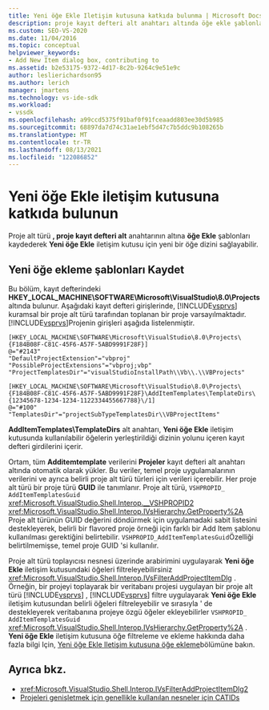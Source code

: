 ```yaml
---
title: Yeni öğe Ekle Iletişim kutusuna katkıda bulunma | Microsoft Docs
description: proje kayıt defteri alt anahtarı altında öğe ekle şablonları ' na kaydolarak Visual Studio yeni öğe ekle iletişim kutusuna nasıl katkıda bulunabileceğinizi öğrenin.
ms.custom: SEO-VS-2020
ms.date: 11/04/2016
ms.topic: conceptual
helpviewer_keywords:
- Add New Item dialog box, contributing to
ms.assetid: b2e53175-9372-4d17-8c2b-9264c9e51e9c
author: leslierichardson95
ms.author: lerich
manager: jmartens
ms.technology: vs-ide-sdk
ms.workload:
- vssdk
ms.openlocfilehash: a99ccd5375f91baf0f91fceaadd803ee30d5b985
ms.sourcegitcommit: 68897da7d74c31ae1ebf5d47c7b5ddc9b108265b
ms.translationtype: MT
ms.contentlocale: tr-TR
ms.lasthandoff: 08/13/2021
ms.locfileid: "122086852"
---
```

# <a name="contribute-to-the-add-new-item-dialog-box"></a>Yeni öğe Ekle iletişim kutusuna katkıda bulunun
Proje alt türü **, proje kayıt defteri alt** anahtarının altına **öğe Ekle** şablonları kaydederek **Yeni öğe Ekle** iletişim kutusu için yeni bir öğe dizini sağlayabilir.

## <a name="register-add-new-item-templates"></a>Yeni öğe ekleme şablonları Kaydet
 Bu bölüm, kayıt defterindeki **HKEY_LOCAL_MACHINE\SOFTWARE\Microsoft\VisualStudio\8.0\Projects** altında bulunur. Aşağıdaki kayıt defteri girişlerinde, [!INCLUDE[vsprvs](../../code-quality/includes/vsprvs_md.md)] kuramsal bir proje alt türü tarafından toplanan bir proje varsayılmaktadır. [!INCLUDE[vsprvs](../../code-quality/includes/vsprvs_md.md)]Projenin girişleri aşağıda listelenmiştir.

```
[HKEY_LOCAL_MACHINE\SOFTWARE\Microsoft\VisualStudio\8.0\Projects\{F184B08F-C81C-45F6-A57F-5ABD9991F28F}]
@="#2143"
"DefaultProjectExtension"="vbproj"
"PossibleProjectExtensions"="vbproj;vbp"
"ProjectTemplatesDir"="visualStudioInstallPath\\Vb\\.\\VBProjects"

[HKEY_LOCAL_MACHINE\SOFTWARE\Microsoft\VisualStudio\8.0\Projects\{F184B08F-C81C-45F6-A57F-5ABD9991F28F}\AddItemTemplates\TemplateDirs\{12345678-1234-1234-1122334455667788}\/1]
@="#100"
"TemplatesDir"="projectSubTypeTemplatesDir\\VBProjectItems"
```

 **AddItemTemplates\TemplateDirs** alt anahtarı, **Yeni öğe Ekle** iletişim kutusunda kullanılabilir öğelerin yerleştirildiği dizinin yolunu içeren kayıt defteri girdilerini içerir.

 Ortam, tüm **Additemtemplate** verilerini **Projeler** kayıt defteri alt anahtarı altında otomatik olarak yükler. Bu veriler, temel proje uygulamalarının verilerini ve ayrıca belirli proje alt türü türleri için verileri içerebilir. Her proje alt türü bir proje türü **GUID** ile tanımlanır. Proje alt türü,  `VSHPROPID_ AddItemTemplatesGuid` <xref:Microsoft.VisualStudio.Shell.Interop.__VSHPROPID2> <xref:Microsoft.VisualStudio.Shell.Interop.IVsHierarchy.GetProperty%2A> Proje alt türünün GUID değerini döndürmek için uygulamadaki sabit listesini destekleyerek, belirli bir flavored proje örneği için farklı bir Add Item şablonu kullanılması gerektiğini belirtebilir. `VSHPROPID_AddItemTemplatesGuid`Özelliği belirtilmemişse, temel proje GUID 'si kullanılır.

 Proje alt türü toplayıcısı nesnesi üzerinde arabirimini uygulayarak **Yeni öğe Ekle** iletişim kutusundaki öğeleri filtreleyebilirsiniz <xref:Microsoft.VisualStudio.Shell.Interop.IVsFilterAddProjectItemDlg> . Örneğin, bir projeyi toplayarak bir veritabanı projesi uygulayan bir proje alt türü [!INCLUDE[vsprvs](../../code-quality/includes/vsprvs_md.md)] , [!INCLUDE[vsprvs](../../code-quality/includes/vsprvs_md.md)] filtre uygulayarak **Yeni öğe Ekle** iletişim kutusundan belirli öğeleri filtreleyebilir ve sırasıyla ' de destekleyerek veritabanına projeye özgü öğeler ekleyebilirler `VSHPROPID_ AddItemTemplatesGuid` <xref:Microsoft.VisualStudio.Shell.Interop.IVsHierarchy.GetProperty%2A> . **Yeni öğe Ekle** iletişim kutusuna öğe filtreleme ve ekleme hakkında daha fazla bilgi Için, [Yeni öğe Ekle Iletişim kutusuna öğe ekleme](../../extensibility/internals/adding-items-to-the-add-new-item-dialog-boxes.md)bölümüne bakın.

## <a name="see-also"></a>Ayrıca bkz.
- <xref:Microsoft.VisualStudio.Shell.Interop.IVsFilterAddProjectItemDlg2>
- [Projeleri genişletmek için genellikle kullanılan nesneler için CATIDs](../../extensibility/internals/catids-for-objects-that-are-typically-used-to-extend-projects.md)

